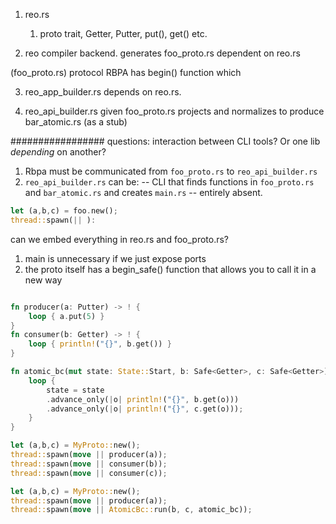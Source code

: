 1. reo.rs
	1. proto trait, Getter, Putter, put(), get() etc.

2. reo compiler backend. generates foo_proto.rs dependent on reo.rs

(foo_proto.rs)
	protocol RBPA
	has begin() function which 

3. reo_app_builder.rs
	depends on reo.rs. 


4. reo_api_builder.rs
	given foo_proto.rs
	projects and normalizes to produce bar_atomic.rs (as a stub)


################# 
questions: interaction between CLI tools? Or one lib _depending_ on another?
1. Rbpa must be communicated from `foo_proto.rs` to `reo_api_builder.rs `
2. `reo_api_builder.rs` can be:
-- CLI that finds functions in `foo_proto.rs` and `bar_atomic.rs` and creates `main.rs`
-- entirely absent. 
```rust
let (a,b,c) = foo.new();
thread::spawn(|| ):

```

can we embed everything in reo.rs and foo_proto.rs?
1. main is unnecessary if we just expose ports
2. the proto itself has a begin_safe() function that allows you to call it in a new way
```rust

fn producer(a: Putter) -> ! {
	loop { a.put(5) }
}
fn consumer(b: Getter) -> ! {
	loop { println!("{}", b.get()) }
}

fn atomic_bc(mut state: State::Start, b: Safe<Getter>, c: Safe<Getter>) -> ! {
	loop {
		state = state
		.advance_only(|o| println!("{}", b.get(o)))
		.advance_only(|o| println!("{}", c.get(o)));
	}
}

let (a,b,c) = MyProto::new();
thread::spawn(move || producer(a));
thread::spawn(move || consumer(b));
thread::spawn(move || consumer(c));

let (a,b,c) = MyProto::new();
thread::spawn(move || producer(a));
thread::spawn(move || AtomicBc::run(b, c, atomic_bc));
```

